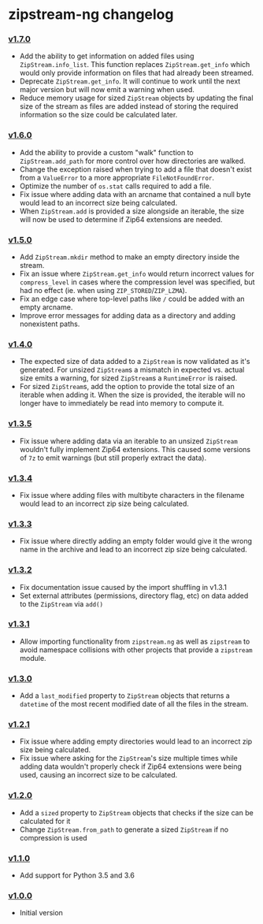 zipstream-ng changelog
======================

### [v1.7.0]
- Add the ability to get information on added files using `ZipStream.info_list`. This function
  replaces `ZipStream.get_info` which would only provide information on files that had already been
  streamed.
- Deprecate `ZipStream.get_info`. It will continue to work until the next major version but
  will now emit a warning when used.
- Reduce memory usage for sized `ZipStream` objects by updating the final size of the stream as
  files are added instead of storing the required information so the size could be calculated later.

### [v1.6.0]
- Add the ability to provide a custom "walk" function to `ZipStream.add_path` for more control
  over how directories are walked.
- Change the exception raised when trying to add a file that doesn't exist from a `ValueError` to a
  more appropriate `FileNotFoundError`.
- Optimize the number of `os.stat` calls required to add a file.
- Fix issue where adding data with an arcname that contained a null byte would lead to an incorrect
  size being calculated.
- When `ZipStream.add` is provided a size alongside an iterable, the size will now be used to
  determine if Zip64 extensions are needed.

### [v1.5.0]
- Add `ZipStream.mkdir` method to make an empty directory inside the stream.
- Fix an issue where `ZipStream.get_info` would return incorrect values for `compress_level` in
  cases where the compression level was specified, but had no effect (ie. when using
  `ZIP_STORED`/`ZIP_LZMA`).
- Fix an edge case where top-level paths like `/` could be added with an empty arcname.
- Improve error messages for adding data as a directory and adding nonexistent paths.

### [v1.4.0]
- The expected size of data added to a `ZipStream` is now validated as it's generated. For unsized
  `ZipStream`s a mismatch in expected vs. actual size emits a warning, for sized `ZipStream`s a
  `RuntimeError` is raised.
- For sized `ZipStream`s, add the option to provide the total size of an iterable when adding it.
  When the size is provided, the iterable will no longer have to immediately be read into memory to
  compute it.

### [v1.3.5]
- Fix issue where adding data via an iterable to an unsized `ZipStream` wouldn't fully implement
  Zip64 extensions. This caused some versions of `7z` to emit warnings (but still properly extract
  the data).

### [v1.3.4]
- Fix issue where adding files with multibyte characters in the filename would lead to an incorrect
  zip size being calculated.

### [v1.3.3]
- Fix issue where directly adding an empty folder would give it the wrong name in the archive and
  lead to an incorrect zip size being calculated.

### [v1.3.2]
- Fix documentation issue caused by the import shuffling in v1.3.1
- Set external attributes (permissions, directory flag, etc) on data added to the `ZipStream` via `add()`

### [v1.3.1]
- Allow importing functionality from `zipstream.ng` as well as `zipstream` to avoid namespace
  collisions with other projects that provide a `zipstream` module.

### [v1.3.0]
- Add a `last_modified` property to `ZipStream` objects that returns a `datetime` of the most recent
  modified date of all the files in the stream.

### [v1.2.1]
- Fix issue where adding empty directories would lead to an incorrect zip size being calculated.
- Fix issue where asking for the `ZipStream`'s size multiple times while adding data wouldn't
  properly check if Zip64 extensions were being used, causing an incorrect size to be calculated.

### [v1.2.0]
- Add a `sized` property to `ZipStream` objects that checks if the size can be calculated for it
- Change `ZipStream.from_path` to generate a sized `ZipStream` if no compression is used

### [v1.1.0]
- Add support for Python 3.5 and 3.6

### [v1.0.0]
- Initial version

 [v1.0.0]: https://github.com/pR0Ps/zipstream-ng/commit/72b2721c0593fb99fdc2d9537f52b1c3bc1d736f
 [v1.1.0]: https://github.com/pR0Ps/zipstream-ng/compare/v1.0.0...v1.1.0
 [v1.2.0]: https://github.com/pR0Ps/zipstream-ng/compare/v1.1.0...v1.2.0
 [v1.2.1]: https://github.com/pR0Ps/zipstream-ng/compare/v1.2.0...v1.2.1
 [v1.3.0]: https://github.com/pR0Ps/zipstream-ng/compare/v1.2.1...v1.3.0
 [v1.3.1]: https://github.com/pR0Ps/zipstream-ng/compare/v1.3.0...v1.3.1
 [v1.3.2]: https://github.com/pR0Ps/zipstream-ng/compare/v1.3.1...v1.3.2
 [v1.3.3]: https://github.com/pR0Ps/zipstream-ng/compare/v1.3.2...v1.3.3
 [v1.3.4]: https://github.com/pR0Ps/zipstream-ng/compare/v1.3.3...v1.3.4
 [v1.3.5]: https://github.com/pR0Ps/zipstream-ng/compare/v1.3.4...v1.3.5
 [v1.4.0]: https://github.com/pR0Ps/zipstream-ng/compare/v1.3.5...v1.4.0
 [v1.5.0]: https://github.com/pR0Ps/zipstream-ng/compare/v1.4.0...v1.5.0
 [v1.6.0]: https://github.com/pR0Ps/zipstream-ng/compare/v1.5.0...v1.6.0
 [v1.7.0]: https://github.com/pR0Ps/zipstream-ng/compare/v1.6.0...v1.7.0
